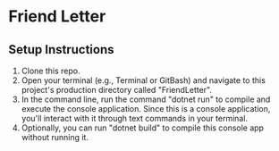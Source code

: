 # Friend Letter

## Setup Instructions

1. Clone this repo.
2. Open your terminal (e.g., Terminal or GitBash) and navigate to this project's production directory called "FriendLetter".
3. In the command line, run the command "dotnet run" to compile and execute the console application. Since this is a console application, you'll interact with it through text commands in your terminal.
4. Optionally, you can run "dotnet build" to compile this console app without running it.
